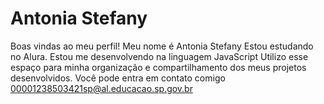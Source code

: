 # Antonia Stefany 
Boas vindas ao meu perfil!
Meu nome é Antonia Stefany
Estou estudando no Alura.
Estou me desenvolvendo na linguagem JavaScript
Utilizo esse espaço para minha organização e compartilhamento dos meus projetos desenvolvidos.
Você pode entra em contato comigo 00001238503421sp@al.educacao.sp.gov.br
